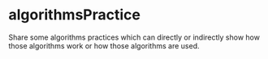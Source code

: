 # algorithmsPractice
Share some algorithms practices which can directly or indirectly show how those algorithms work or how those algorithms are used.
